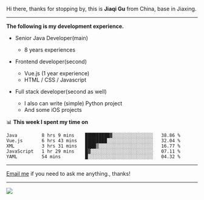 Hi there, thanks for stopping by, this is **Jiaqi Gu** from China, base in Jiaxing.

---

**The following is my development experience.**

- Senior Java Developer(main)
  - 8 years experiences

- Frontend developer(second)
  - Vue.js (1 year experience)
  - HTML / CSS / Javascript
  
- Full stack developer(second as well)
  - I also can write (simple) Python project
  - And some iOS projects

📊 **This week I spent my time on**
<!--START_SECTION:waka-->
```text
Java         8 hrs 9 mins    █████████▓░░░░░░░░░░░░░░░   38.86 % 
Vue.js       6 hrs 43 mins   ████████░░░░░░░░░░░░░░░░░   32.04 % 
XML          3 hrs 31 mins   ████▒░░░░░░░░░░░░░░░░░░░░   16.77 % 
JavaScript   1 hr 29 mins    █▓░░░░░░░░░░░░░░░░░░░░░░░   07.11 % 
YAML         54 mins         █░░░░░░░░░░░░░░░░░░░░░░░░   04.32 % 
```
<!--END_SECTION:waka-->

---

[Email me](mailto:droidqw@gmail.com?subject=Hiring_from_GitHub) if you need to ask me anything., thanks!

---

![]( https://visitor-badge.glitch.me/badge?page_id=githubgujiaqi)
